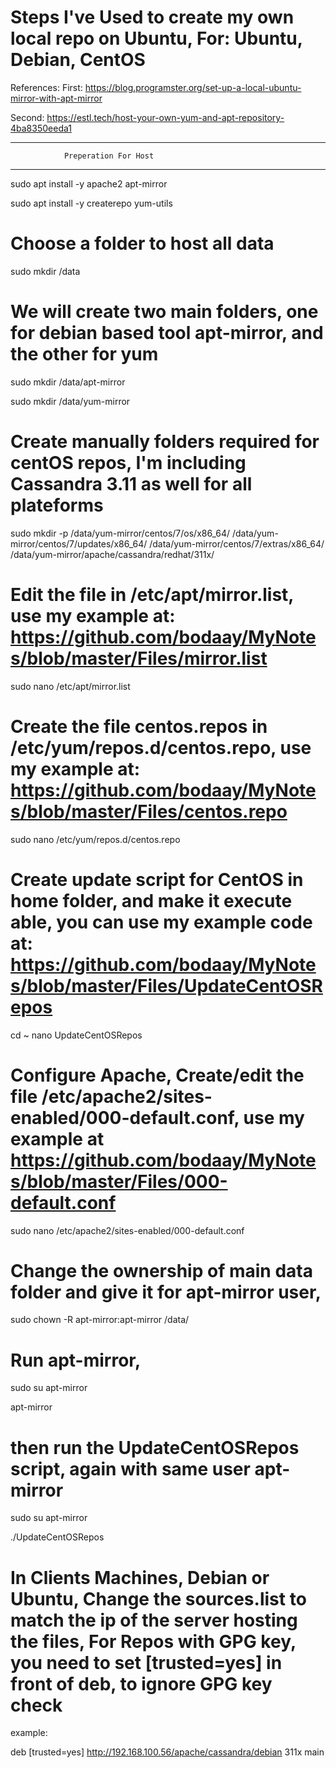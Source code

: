 # Steps I've Used to create my own local repo on Ubuntu, For: Ubuntu, Debian, CentOS

References:
First: 
https://blog.programster.org/set-up-a-local-ubuntu-mirror-with-apt-mirror

Second:
https://estl.tech/host-your-own-yum-and-apt-repository-4ba8350eeda1
*********************************************
                Preperation For Host
*********************************************

sudo apt install -y apache2 apt-mirror


sudo apt install -y createrepo yum-utils

# Choose a folder to host all data

sudo mkdir /data

# We will create two main folders, one for debian based tool apt-mirror, and the other for yum

sudo mkdir /data/apt-mirror

sudo mkdir /data/yum-mirror

# Create manually folders required for centOS repos, I'm including Cassandra 3.11 as well for all plateforms


sudo mkdir -p /data/yum-mirror/centos/7/os/x86_64/ /data/yum-mirror/centos/7/updates/x86_64/ /data/yum-mirror/centos/7/extras/x86_64/ /data/yum-mirror/apache/cassandra/redhat/311x/

# Edit the file in /etc/apt/mirror.list, use my example at: https://github.com/bodaay/MyNotes/blob/master/Files/mirror.list

sudo nano /etc/apt/mirror.list

# Create the file centos.repos in /etc/yum/repos.d/centos.repo, use my example at: https://github.com/bodaay/MyNotes/blob/master/Files/centos.repo

sudo nano /etc/yum/repos.d/centos.repo

# Create update script for CentOS in home folder, and make it execute able, you can use my example code at: https://github.com/bodaay/MyNotes/blob/master/Files/UpdateCentOSRepos

cd ~
nano UpdateCentOSRepos

# Configure Apache, Create/edit the file /etc/apache2/sites-enabled/000-default.conf, use my example at https://github.com/bodaay/MyNotes/blob/master/Files/000-default.conf

sudo nano /etc/apache2/sites-enabled/000-default.conf

# Change the ownership of main data folder and give it for apt-mirror user,

sudo chown -R apt-mirror:apt-mirror /data/

# Run apt-mirror, 
sudo su apt-mirror


apt-mirror



# then run the UpdateCentOSRepos script, again with same user apt-mirror


sudo su apt-mirror


./UpdateCentOSRepos

# In Clients Machines, Debian or Ubuntu, Change the sources.list to match the ip of the server hosting the files, For Repos with GPG key, you need to set [trusted=yes] in front of deb, to ignore GPG key check
example:


deb [trusted=yes]  http://192.168.100.56/apache/cassandra/debian 311x main

